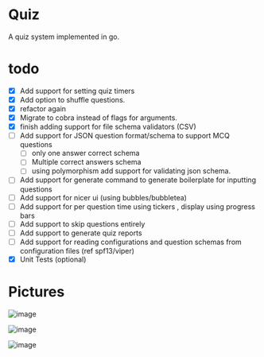 # Quiz
A quiz system implemented in go.

# todo
- [x] Add support for setting quiz timers 
- [x] Add option to shuffle questions.
- [x] refactor again
- [x] Migrate to cobra instead of flags for arguments.
- [x] finish adding support for file schema validators (CSV)
- [ ] Add support for JSON question format/schema to support MCQ questions
  - [ ] only one answer correct schema
  - [ ] Multiple correct answers schema
  - [ ] using polymorphism add support for validating json schema.
- [ ] Add support for generate command to generate boilerplate for inputting questions
- [ ] Add support for nicer ui (using bubbles/bubbletea)
- [ ] Add support for per question time using tickers , display using progress bars
- [ ] Add support to skip questions entirely
- [ ] Add support to generate quiz reports
- [ ] Add support for reading configurations and question schemas from configuration files (ref spf13/viper)
- [x] Unit Tests (optional)
  
# Pictures
![image](https://github.com/theredditbandit/quiz/assets/85390033/a8703257-b36d-43f2-87b3-a93800003ca8)

![image](https://github.com/theredditbandit/quiz/assets/85390033/b2d5e7da-aaa7-4196-835e-9e03f9870f8f)

![image](https://github.com/theredditbandit/quiz/assets/85390033/153b5555-f2e3-4c4e-acb7-4fcce081f16f)


